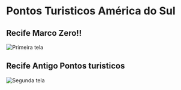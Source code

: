 
  # Pontos Turisticos América do Sul</h1>
  
## Recife Marco Zero!!

![Primeira tela](https://raw.githubusercontent.com/PaulaSena/Grade/ConteudoCurso/HTML%20e%20CSS/Desafios/Desenvolvimento3/Recife/lugaresTuristicos/Recife/Recife.gif "Tela Recife")

## Recife Antigo Pontos turisticos

![Segunda tela](https://raw.githubusercontent.com/PaulaSena/Grade/ConteudoCurso/HTML%20e%20CSS/Desafios/Desenvolvimento3/Recife/lugaresTuristicos/Recife/SaibaMais-RecifeAntigo.gif "Tela Recife Antigo")

